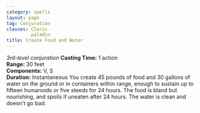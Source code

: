 ```yaml
---
category: spells
layout: page
tag: Conjuration
classes: Cleric
         paladin
title: Create Food and Water 
---
```

_3rd-level conjuration_ 
**Casting Time:** 1 action    
**Range:** 30 feet    
**Components:** V, S    
**Duration:** Instantaneous 
You create 45 pounds of food and 30 gallons of water on the ground or in containers within range, enough to sustain up to fifteen humanoids or five steeds for 24 hours. The food is bland but nourishing, and spoils if uneaten after 24 hours. The water is clean and doesn't go bad. 